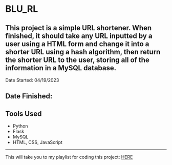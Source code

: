 # BLU_RL

This project is a simple URL shortener. 
When finished, it should take any URL inputted by a user using a HTML form and change it into a shorter URL using a hash algorithm, then return the shorter URL to the user, storing all of the information in a MySQL database.
---
Date Started: 04/19/2023

Date Finished:
---
## Tools Used
- Python
- Flask
- MySQL
- HTML, CSS, JavaScript
---
This will take you to my playlist for coding this project: [HERE](https://open.spotify.com/playlist/3L5YxqbmeOWjqIjR8sxobl?si=44077f5b03214dd1)